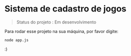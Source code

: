 # Sistema de cadastro de jogos

> Status do projeto : Em desenvolvimento

Para rodar esse projeto na sua máquina, por favor digite:

```
node app.js
```

:)
